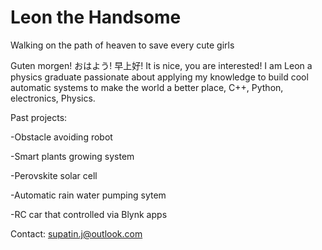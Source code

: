 # Leon the Handsome
Walking on the path of heaven to save every cute girls

Guten morgen! おはよう! 早上好! It is nice, you are interested! I am Leon a physics graduate passionate about applying my knowledge to build cool automatic systems to make the world a better place, C++, Python, electronics, Physics.

Past projects:

-Obstacle avoiding robot

-Smart plants growing system 

-Perovskite solar cell

-Automatic rain water pumping sytem

-RC car that controlled via Blynk apps

Contact: supatin.j@outlook.com
